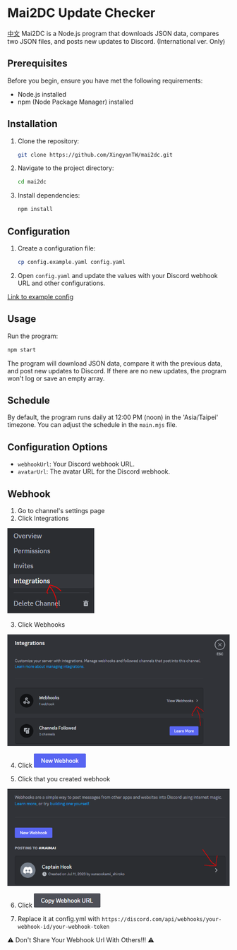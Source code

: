 # Mai2DC Update Checker
[中文](https://github.com/XingYanTW/mai2dc/blob/main/docs/README_ZH.md)
Mai2DC is a Node.js program that downloads JSON data, compares two JSON files, and posts new updates to Discord.
(International ver. Only)

## Prerequisites

Before you begin, ensure you have met the following requirements:

- Node.js installed
- npm (Node Package Manager) installed

## Installation

1. Clone the repository:

   ```bash
   git clone https://github.com/XingyanTW/mai2dc.git
   ```

2. Navigate to the project directory:

   ```bash
   cd mai2dc
   ```

3. Install dependencies:

   ```bash
   npm install
   ```

## Configuration

1. Create a configuration file:

   ```bash
   cp config.example.yaml config.yaml
   ```

2. Open `config.yaml` and update the values with your Discord webhook URL and other configurations.
   
[Link to example config](https://github.com/XingYanTW/mai2dc/blob/main/src/config.example.yml)

## Usage

Run the program:

```bash
npm start
```

The program will download JSON data, compare it with the previous data, and post new updates to Discord. If there are no new updates, the program won't log or save an empty array.

## Schedule

By default, the program runs daily at 12:00 PM (noon) in the 'Asia/Taipei' timezone. You can adjust the schedule in the `main.mjs` file.

## Configuration Options

- `webhookUrl`: Your Discord webhook URL.
- `avatarUrl`: The avatar URL for the Discord webhook.

## Webhook

1. Go to channel's settings page
2. Click Integrations 

![](https://github.com/XingYanTW/mai2dc/blob/main/docs/webhook-1.png?raw=true)

3. Click Webhooks

![](https://github.com/XingYanTW/mai2dc/blob/main/docs/webhook-2.png?raw=true)

4. Click ![](https://github.com/XingYanTW/mai2dc/blob/main/docs/Webhook-3.png?raw=true)


5. Click that you created webhook

![](https://github.com/XingYanTW/mai2dc/blob/main/docs/Webhook-4.png?raw=true)

6. Click ![](https://github.com/XingYanTW/mai2dc/blob/main/docs/Webhook-5.png?raw=true)


7. Replace it at config.yml with `https://discord.com/api/webhooks/your-webhook-id/your-webhook-token`

⚠ Don't Share Your Webhook Url With Others!!! ⚠
